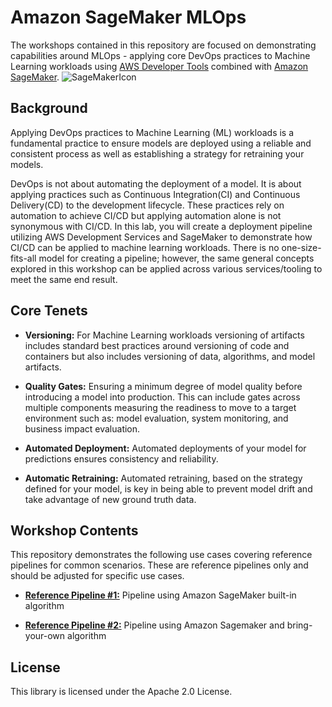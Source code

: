 # Amazon SageMaker MLOps

The workshops contained in this repository are focused on demonstrating capabilities around MLOps - applying core DevOps practices to Machine Learning workloads using [AWS Developer Tools](https://aws.amazon.com/products/developer-tools/) combined with [Amazon SageMaker](https://aws.amazon.com/sagemaker/).  ![SageMakerIcon](../images/SageMaker-Icon.png)

## Background 
Applying DevOps practices to Machine Learning (ML) workloads is a fundamental practice to ensure models are deployed using a reliable and consistent process as well as establishing a strategy for retraining your models.

DevOps is not about automating the deployment of a model.  It is about applying practices such as Continuous Integration(CI) and Continuous Delivery(CD) to the development lifecycle.  These practices rely on automation to achieve CI/CD but applying automation alone is not synonymous with CI/CD.  In this lab, you will create a deployment pipeline utilizing AWS Development Services and SageMaker to demonstrate how CI/CD can be applied to machine learning workloads.  There is no one-size-fits-all model for creating a pipeline; however, the same general concepts explored in this workshop can be applied across various services/tooling to meet the same end result. 

## Core Tenets

* **Versioning:** For Machine Learning workloads versioning of artifacts includes standard best practices around versioning of code and containers but also includes versioning of data, algorithms, and model artifacts. 

* **Quality Gates:** Ensuring a minimum degree of model quality before introducing a model into production.  This can include gates across multiple components measuring the readiness to move to a target environment such as:  model evaluation, system monitoring, and business impact evaluation. 

* **Automated Deployment:** Automated deployments of your model for predictions ensures consistency and reliability.

* **Automatic Retraining:** Automated retraining, based on the strategy defined for your model, is key in being able to prevent model drift and take advantage of new ground truth data.


## Workshop Contents

This repository demonstrates the following use cases covering reference pipelines for common scenarios.   These are reference pipelines only and should be adjusted for specific use cases. 

* **[Reference Pipeline #1:](/1-Built-In-Algorithm/README.md)** Pipeline using Amazon SageMaker built-in algorithm 

* **[Reference Pipeline #2:](/2-Bring-Your-Own/README.md)** Pipeline using Amazon Sagemaker and bring-your-own algorithm

## License

This library is licensed under the Apache 2.0 License. 
